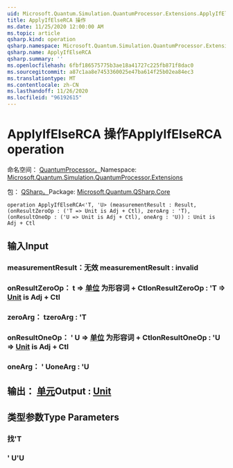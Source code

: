 ```yaml
---
uid: Microsoft.Quantum.Simulation.QuantumProcessor.Extensions.ApplyIfElseRCA
title: ApplyIfElseRCA 操作
ms.date: 11/25/2020 12:00:00 AM
ms.topic: article
qsharp.kind: operation
qsharp.namespace: Microsoft.Quantum.Simulation.QuantumProcessor.Extensions
qsharp.name: ApplyIfElseRCA
qsharp.summary: ''
ms.openlocfilehash: 6fbf186575775b3ae18a41727c225fb871f8dac0
ms.sourcegitcommit: a87c1aa8e7453360025e47ba614f25b02ea84ec3
ms.translationtype: MT
ms.contentlocale: zh-CN
ms.lasthandoff: 11/26/2020
ms.locfileid: "96192615"
---
```

# <a name="applyifelserca-operation"></a><span data-ttu-id="4f0f4-102">ApplyIfElseRCA 操作</span><span class="sxs-lookup"><span data-stu-id="4f0f4-102">ApplyIfElseRCA operation</span></span>

<span data-ttu-id="4f0f4-103">命名空间： [QuantumProcessor。](xref:Microsoft.Quantum.Simulation.QuantumProcessor.Extensions)</span><span class="sxs-lookup"><span data-stu-id="4f0f4-103">Namespace: [Microsoft.Quantum.Simulation.QuantumProcessor.Extensions](xref:Microsoft.Quantum.Simulation.QuantumProcessor.Extensions)</span></span>

<span data-ttu-id="4f0f4-104">包： [QSharp。](https://nuget.org/packages/Microsoft.Quantum.QSharp.Core)</span><span class="sxs-lookup"><span data-stu-id="4f0f4-104">Package: [Microsoft.Quantum.QSharp.Core](https://nuget.org/packages/Microsoft.Quantum.QSharp.Core)</span></span>




```qsharp
operation ApplyIfElseRCA<'T, 'U> (measurementResult : Result, (onResultZeroOp : ('T => Unit is Adj + Ctl), zeroArg : 'T), (onResultOneOp : ('U => Unit is Adj + Ctl), oneArg : 'U)) : Unit is Adj + Ctl
```


## <a name="input"></a><span data-ttu-id="4f0f4-105">输入</span><span class="sxs-lookup"><span data-stu-id="4f0f4-105">Input</span></span>

### <a name="measurementresult--__invalidresult__"></a><span data-ttu-id="4f0f4-106">measurementResult：__无效 <Result>__</span><span class="sxs-lookup"><span data-stu-id="4f0f4-106">measurementResult : __invalid<Result>__</span></span>




### <a name="onresultzeroop--t--unit--is-adj--ctl"></a><span data-ttu-id="4f0f4-107">onResultZeroOp： t => [单位](xref:microsoft.quantum.lang-ref.unit)  为形容词 + Ctl</span><span class="sxs-lookup"><span data-stu-id="4f0f4-107">onResultZeroOp : 'T => [Unit](xref:microsoft.quantum.lang-ref.unit)  is Adj + Ctl</span></span>




### <a name="zeroarg--t"></a><span data-ttu-id="4f0f4-108">zeroArg： t</span><span class="sxs-lookup"><span data-stu-id="4f0f4-108">zeroArg : 'T</span></span>




### <a name="onresultoneop--u--unit--is-adj--ctl"></a><span data-ttu-id="4f0f4-109">onResultOneOp： ' U => [单位](xref:microsoft.quantum.lang-ref.unit)  为形容词 + Ctl</span><span class="sxs-lookup"><span data-stu-id="4f0f4-109">onResultOneOp : 'U => [Unit](xref:microsoft.quantum.lang-ref.unit)  is Adj + Ctl</span></span>




### <a name="onearg--u"></a><span data-ttu-id="4f0f4-110">oneArg： ' U</span><span class="sxs-lookup"><span data-stu-id="4f0f4-110">oneArg : 'U</span></span>





## <a name="output--unit"></a><span data-ttu-id="4f0f4-111">输出： [单元](xref:microsoft.quantum.lang-ref.unit)</span><span class="sxs-lookup"><span data-stu-id="4f0f4-111">Output : [Unit](xref:microsoft.quantum.lang-ref.unit)</span></span>



## <a name="type-parameters"></a><span data-ttu-id="4f0f4-112">类型参数</span><span class="sxs-lookup"><span data-stu-id="4f0f4-112">Type Parameters</span></span>

### <a name="t"></a><span data-ttu-id="4f0f4-113">找</span><span class="sxs-lookup"><span data-stu-id="4f0f4-113">'T</span></span>


### <a name="u"></a><span data-ttu-id="4f0f4-114">' U</span><span class="sxs-lookup"><span data-stu-id="4f0f4-114">'U</span></span>

